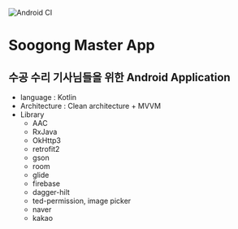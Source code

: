 ![Android CI](https://github.com/dev-soogong/android-master-app/workflows/Android%20CI/badge.svg)

# Soogong Master App

## 수공 수리 기사님들을 위한 Android Application

* language : Kotlin
* Architecture : Clean architecture + MVVM
* Library
    * AAC
    * RxJava
    * OkHttp3
    * retrofit2
    * gson
    * room
    * glide
    * firebase
    * dagger-hilt
    * ted-permission, image picker
    * naver
    * kakao
